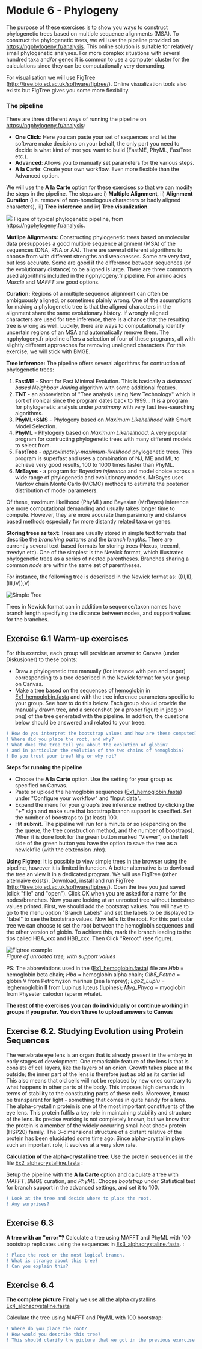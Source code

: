 # Module 6 - Phylogeny

The purpose of these exercises is to show you ways to construct phylogenetic trees based on multiple sequence alignments (MSA). To construct the phylogenetic trees, we will use the pipeline provided on https://ngphylogeny.fr/analysis. This online solution is suitable for relatively small phylogenetic analyses. For more complex situations with several hundred taxa and/or genes it is common to use a computer cluster for the calculations since they can be computationally very demanding.

For visualisation we will use FigTree (http://tree.bio.ed.ac.uk/software/figtree/). Online visualization tools also exists but FigTree gives you some more flexibility.


### The pipeline

There are three different ways of running the pipeline on  https://ngphylogeny.fr/analysis:
- **One Click**: Here you can paste your set of sequences and let the software make decisions on your behalf, the only part you need to decide is what kind of tree you want to build (FastME, PhyML, FastTree etc.). 
- **Advanced**: Allows you to manually set parameters for the various steps.
- **A la Carte**: Create your own workflow. Even more flexible than the Advanced option. 

We will use the **A la Carte** option for these exercises so that we can modify the steps in the pipeline. The steps are i) **Multiple Alignment**, ii) **Alignment Curation** (i.e. removal of non-homologous characters or badly aligned characters), iii) **Tree inference** and iv) **Tree visualization**.


![](data/pipeline_v2.png)
Figure of typical phylogenetic pipeline, from  https://ngphylogeny.fr/analysis.


**Mutlipe Alignments:**
Constructing phylogenetic trees based on molecular data presupposes a good multiple sequence alignment (MSA) of the sequences (DNA, RNA or AA).  There are several different algorithms to choose from with different strengths and weaknesses. Some are very fast, but less accurate. Some are good if the difference between sequences (or the evolutionary distance) to be aligned is large. There are three commonly used algorithms included in the ngphylogeny.fr pipeline. For amino acids *Muscle* and *MAFFT* are good options.

**Curation:**
Regions of a multiple sequence alignment can often be ambiguously aligned, or sometimes plainly wrong. One of the assumptions for making a phylogenetic tree is that the aligned characters in the alignment share the same evolutionary history. If wrongly aligned characters are used for tree inference, there is a chance that the resulting tree is wrong as well. Luckily, there are ways to computationally identify uncertain regions of an MSA and automatically remove them. The ngphylogeny.fr pipeline offers a selection of four  of these programs, all with slightly different approaches for removing unaligned characters. For this exercise, we will stick with BMGE.

**Tree inference:**
The pipeline offers several algorithms for contruction of phylogenetic trees: 
  1) **FastME** - Short for Fast Minimal Evolution. This is basically a *distanced based Neighbour Joining* algorithm with some additional featues. 
  2) **TNT** - an abbreviation of "Tree analysis using New Technology" which is sort of ironical since the program dates back to 1999... It is a program for phylogenetic analysis under *parsimony* with very fast tree-searching algorithms.
  3) **PhyML+SMS** - Phylogeny based on *Maximum Likehelihood* with Smart Model Selection. 
  4) **PhyML** - Phylogeny based on *Maximum Likehelihood*. A very popular program for contructing phylogenetic trees with many different models to select from. 
  5) **FastTree** - *approximately-maximum-likelihood* phylogenetic trees. This program is superfast and uses a combination of NJ, ME and ML to achieve very good results, 100 to 1000 times faster than PhyML.
  6) **MrBayes** -  a program for *Bayesian inference* and model choice across a wide range of phylogenetic and evolutionary models. MrBayes uses Markov chain Monte Carlo (MCMC) methods to estimate the posterior distribution of model parameters.

Of these, maximum likelihood (PhyML) and Bayesian (MrBayes) inference are more computational demanding and usually takes longer time to compute. However, they are more accurate than parsimony and distance based methods especially for more distantly related taxa or genes. 

**Storing trees as text**:
Trees are usually stored in simple text formats that describe the _branching patterns_ and the _branch lengths_. There are currently several text-based formats for storing trees (Nexus, treexml, treedyn etc). One of the simplest is the Newick format, which illustrates phylogenetic trees as a series of nested parentheses. Branches sharing a common _node_ are within the same set of parentheses.

For instance, the following tree is described in the Newick format as: (((I,II),(III,IV)),V)

![Simple Tree](data/Fig_newick.png)

Trees in Newick format can in addition to sequence/taxon names have branch length specifying the distance between nodes, and support values for the branches.


###
## Exercise 6.1 Warm-up exercises
For this exercise, each group will provide an answer to Canvas (under Diskusjoner) to these points:
- Draw  a phylogenetic tree manually (for instance with pen and paper) corresponding to a tree described in the Newick format for your group on Canvas.
- Make a tree based on the sequences of [hemoglobin](https://en.wikipedia.org/wiki/Hemoglobin) in [Ex1_hemoglobin.fasta](Ex1_hemoglobin.fasta) and with the tree inference parameters specific to your group. See how to do this below. Each group should provide the manually drawn tree, and a screenshot (or a proper figure in jpeg or png) of the tree generated with the pipeline. In addition, the questions below should be answered and related to your treee.

```diff
! How do you interpret the bootstrap values and how are these computed?
! Where did you place the root, and why?
! What does the tree tell you about the evolution of globin?
! and in particular the evolution of the two chains of hemoglobin?
! Do you trust your tree? Why or why not?
````

**Steps for running the pipeline** 
- Choose the **A la Carte** option. Use the setting for your group as specified on Canvas.
- Paste or upload the hemoglobin sequences ([Ex1_hemoglobin.fasta](Ex1_hemoglobin.fasta)) under "Configure your workflow" and "Input data".
- Expand the menu for your group's tree inference method by clicking the **"+"** sign and make sure that bootstrap branch support is specified. Set the number of boostraps to (at least) 100. 
- Hit **submit**. The pipeline will run for a minute or so (depending on the the queue, the tree construction method, and the number of boostraps). When it is done look for the green button marked "Viewer", on the left side of the green button you have the option to save the tree as a newickfile (with the etxtension .nhx).


**Using Figtree**:
It is possible to view simple trees in the browser using the pipeline, however it is limited in function. A better alternative is to dowlonad the tree an view it in a dedicated program. We will use FigTree (other alternaive exists). Download, install and run FigTree (http://tree.bio.ed.ac.uk/software/figtree/). Open the tree you just saved (click "file" and "open"). Click OK when you are asked for a name for the nodes/branches. Now you are looking at an unrooted tree without bootstrap values printed. First, we should add the bootstrap values. You will have to go to the menu option "Branch Labels" and set the labels to be displayed to "label" to see the bootstrap values.
Now let's fix the root. For this particular tree we can choose to set the root between the hemoglobin sequences and the other version of globin. To achieve this, mark the branch leading to the tips called HBA_xxx and HBB_xxx. Then Click "Reroot" (see figure).

![Figtree example](data/Figtree_example.png)  
_Figure of unrooted tree, with support values_


PS: The abbreviations used in the ([Ex1_hemoglobin.fasta](Ex1_hemoglobin.fasta)) file are *Hbb* = hemoglobin beta chain; *Hba* = hemoglobin alpha chain; *Glb5_Petma* = globin V from Petromyzon marinus (sea lamprey); *Lgb2_Luplu* = leghemoglobin II from Lupinus luteus (lupines); *Myg_Phyca* = myoglobin from Physeter catodon (sperm whale). 

**The rest of the exercises you can do individually or continue working in groups if you prefer. You don't have to upload answers to Canvas**

## Exercise 6.2. Studying Evolution using Protein Sequences  

The vertebrate eye lens is an organ that is already present in the embryo in early stages of development. One remarkable feature of the lens is that is consists of cell layers, like the layers of an onion. Growth takes place at the outside; the inner part of the lens is therefore just as old as its carrier is! This also means that old cells will not be replaced by new ones contrary to what happens in other parts of the body. This imposes high demands in terms of stability to the constituting parts of these cells. Moreover, it must be transparent for light - something that comes in quite handy for a lens. The alpha-crystallin protein is one of the most important constituents of the eye lens. This protein fulfils a key role in maintaining stability and structure of the lens. Its precise working is not completely known, but we know that the protein is a member of the widely occurring small heat shock protein (HSP20) family. The 3-dimensional structure of a distant relative of the protein has been elucidated some time ago. Since alpha-crystallin plays such an important role, it evolves at a very slow rate.

**Calculation of the alpha-crystalline tree**:
Use the protein sequences in the file [Ex2_alphacrystalline.fasta](Ex2_alphacrystalline.fasta) :

Setup the pipeline with the **A la Carte** option and calculate a tree with _MAFFT_, _BMGE_ curation, and _PhyML_. Choose _bootstrap_ under Statistical test for branch support in the advanced settings, and set it to 100.

```diff
! Look at the tree and decide where to place the root. 
! Any surprises?
```
## Exercise 6.3
**A tree with an "error"?**
Calculate a tree using MAFFT and PhyML with 100 bootstrap replicates using the sequences in [Ex3_alphacrystaline.fasta](Ex3_alphacrystaline.fasta).  :

```diff
! Place the root on the most logical branch.
! What is strange about this tree?
! Can you explain this?
```

## Exercise 6.4
**The complete picture**
Finally we use all the alpha crystallins [Ex4_alphacrystaline.fasta](Ex4_alphacrystaline.fasta)

Calculate the tree using MAFFT and PhyML with 100 bootstrap:

```diff
! Where do you place the root?
! How would you describe this tree?
! This should clarify the picture that we got in the previous exercise!
```

